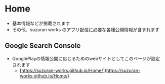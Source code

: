 # Home
- 基本情報などが掲載されます
- その他、suzuran works のアプリ配信に必要な各種公開情報が含まれます

## Google Search Console
- GooglePlayの情報公開に応じるためのwebサイトとしてこのページが設定されます
  - [https://suzuran-works.github.io/Home/](https://suzuran-works.github.io/Home/)
